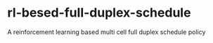 # rl-besed-full-duplex-schedule
A reinforcement learning based multi cell full duplex schedule policy
